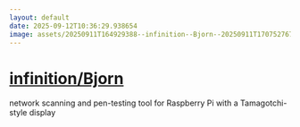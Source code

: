 ```yaml
---
layout: default
date: 2025-09-12T10:36:29.938654
image: assets/20250911T164929388--infinition--Bjorn--20250911T170752767--cropped.png
---
```


# [infinition/Bjorn](https://github.com/infinition/Bjorn)

network scanning and pen-testing tool for Raspberry Pi with a Tamagotchi-style display
